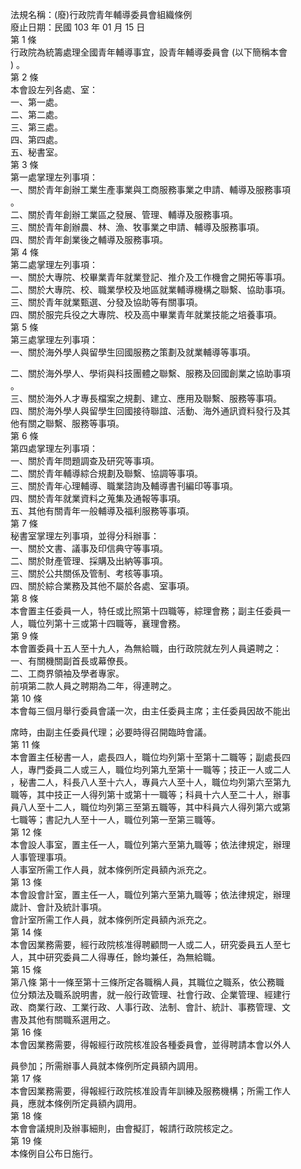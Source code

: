 法規名稱：(廢)行政院青年輔導委員會組織條例  
廢止日期：民國 103 年 01 月 15 日  
第 1 條  
行政院為統籌處理全國青年輔導事宜，設青年輔導委員會 (以下簡稱本會  
) 。  
第 2 條  
本會設左列各處、室：  
一、第一處。  
二、第二處。  
三、第三處。  
四、第四處。  
五、秘書室。  
第 3 條  
第一處掌理左列事項：  
一、關於青年創辦工業生產事業與工商服務事業之申請、輔導及服務事項  
。  
二、關於青年創辦工業區之發展、管理、輔導及服務事項。  
三、關於青年創辦農、林、漁、牧事業之申請、輔導及服務事項。  
四、關於青年創業後之輔導及服務事項。  
第 4 條  
第二處掌理左列事項：  
一、關於大專院、校畢業青年就業登記、推介及工作機會之開拓等事項。  
二、關於大專院、校、職業學校及地區就業輔導機構之聯繫、協助事項。  
三、關於青年就業甄選、分發及協助等有關事項。  
四、關於服完兵役之大專院、校及高中畢業青年就業技能之培養事項。  
第 5 條  
第三處掌理左列事項：  
一、關於海外學人與留學生回國服務之策劃及就業輔導等事項。  


二、關於海外學人、學術與科技團體之聯繫、服務及回國創業之協助事項  
。  
三、關於海外人才專長檔案之規劃、建立、應用及聯繫、服務等事項。  
四、關於海外學人與留學生回國接待聯誼、活動、海外通訊資料發行及其  
他有關之聯繫、服務等事項。  
第 6 條  
第四處掌理左列事項：  
一、關於青年問題調查及研究等事項。  
二、關於青年輔導綜合規劃及聯繫、協調等事項。  
三、關於青年心理輔導、職業諮詢及輔導書刊編印等事項。  
四、關於青年就業資料之蒐集及通報等事項。  
五、其他有關青年一般輔導及福利服務等事項。  
第 7 條  
秘書室掌理左列事項，並得分科辦事：  
一、關於文書、議事及印信典守等事項。  
二、關於財產管理、採購及出納等事項。  
三、關於公共關係及管制、考核等事項。  
四、關於綜合業務及其他不屬於各處、室事項。  
第 8 條  
本會置主任委員一人，特任或比照第十四職等，綜理會務；副主任委員一  
人，職位列第十三或第十四職等，襄理會務。  
第 9 條  
本會置委員十五人至十九人，為無給職，由行政院就左列人員遴聘之：  
一、有關機關副首長或幕僚長。  
二、工商界領袖及學者專家。  
前項第二款人員之聘期為二年，得連聘之。  
第 10 條  
本會每三個月舉行委員會議一次，由主任委員主席；主任委員因故不能出  


席時，由副主任委員代理；必要時得召開臨時會議。  
第 11 條  
本會置主任秘書一人，處長四人，職位均列第十至第十二職等；副處長四  
人，專門委員二人或三人，職位均列第九至第十一職等；技正一人或二人  
，秘書二人，科長八人至十六人，專員六人至十人，職位均列第六至第九  
職等，其中技正一人得列第十或第十一職等；科員十六人至二十人，辦事  
員八人至十二人，職位均列第三至第五職等，其中科員六人得列第六或第  
七職等；書記九人至十一人，職位列第一至第三職等。  
第 12 條  
本會設人事室，置主任一人，職位列第六至第九職等；依法律規定，辦理  
人事管理事項。  
人事室所需工作人員，就本條例所定員額內派充之。  
第 13 條  
本會設會計室，置主任一人，職位列第六至第九職等；依法律規定，辦理  
歲計、會計及統計事項。  
會計室所需工作人員，就本條例所定員額內派充之。  
第 14 條  
本會因業務需要，經行政院核准得聘顧問一人或二人，研究委員五人至七  
人，其中研究委員二人得專任，餘均兼任，為無給職。  
第 15 條  
第八條 第十一條至第十三條所定各職稱人員，其職位之職系，依公務職  
位分類法及職系說明書，就一般行政管理、社會行政、企業管理、經建行  
政、商業行政、工業行政、人事行政、法制、會計、統計、事務管理、文  
書及其他有關職系選用之。  
第 16 條  
本會因業務需要，得報經行政院核准設各種委員會，並得聘請本會以外人  


員參加；所需辦事人員就本條例所定員額內調用。  
第 17 條  
本會因業務需要，得報經行政院核准設青年訓練及服務機構；所需工作人  
員，應就本條例所定員額內調用。  
第 18 條  
本會會議規則及辦事細則，由會擬訂，報請行政院核定之。  
第 19 條  
本條例自公布日施行。  


